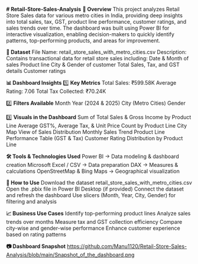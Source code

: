 **# Retail-Store-Sales-Analysis**
**📌 Overview**
This project analyzes Retail Store Sales data for various metro cities in India, providing deep insights into total sales, tax, GST, product line performance, customer ratings, and sales trends over time.
The dashboard was built using Power BI for interactive visualization, enabling decision-makers to quickly identify patterns, top-performing products, and areas for improvement.

**📂 Dataset**
File Name: retail_store_sales_with_metro_cities.csv
Description: Contains transactional data for retail store sales including:
Date & Month of sales
Product line
City & Gender of customer
Total Sales, Tax, and GST details
Customer ratings

**📊 Dashboard Insights**
1️⃣ **Key Metrics**
Total Sales: ₹599.58K
Average Rating: 7.06
Total Tax Collected: ₹70.24K

2️⃣ **Filters Available**
Month
Year (2024 & 2025)
City (Metro Cities)
Gender

3️⃣ **Visuals in the Dashboard**
Sum of Total Sales & Gross Income by Product Line
Average GST%, Average Tax, & Unit Price Count by Product Line
City Map View of Sales Distribution
Monthly Sales Trend
Product Line Performance Table (GST & Tax)
Customer Rating Distribution by Product Line

**🛠 Tools & Technologies Used**
Power BI → Data modeling & dashboard creation
Microsoft Excel / CSV → Data preparation
DAX → Measures & calculations
OpenStreetMap & Bing Maps → Geographical visualization

**🚀 How to Use**
Download the dataset retail_store_sales_with_metro_cities.csv
Open the .pbix file in Power BI Desktop (if provided)
Connect the dataset and refresh the dashboard
Use slicers (Month, Year, City, Gender) for filtering and analysis

**📈 Business Use Cases**
Identify top-performing product lines
Analyze sales trends over months
Measure tax and GST collection efficiency
Compare city-wise and gender-wise performance
Enhance customer experience based on rating patterns

**📷 Dashboard Snapshot**
https://github.com/Manu1120/Retail-Store-Sales-Analysis/blob/main/Snapshot_of_the_dashboard.png
